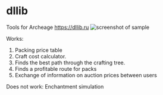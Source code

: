 # dllib
Tools for Archeage
https://dllib.ru
![screenshot of sample](https://dllib.ru./img/pack_info_screen.png)

Works:
1. Packing price table
2. Craft cost calculator.
3. Finds the best path through the crafting tree.
4. Finds a profitable route for packs
5. Exchange of information on auction prices between users

Does not work:
Enchantment simulation



